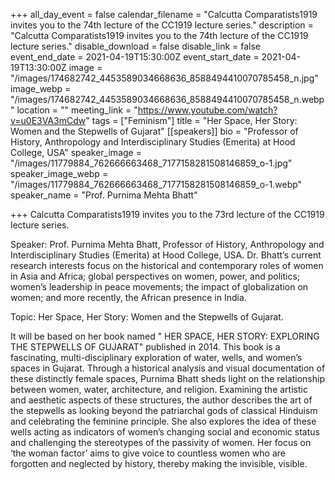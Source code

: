 +++
all_day_event = false
calendar_filename = "Calcutta Comparatists1919 invites you to the 74th lecture of the CC1919 lecture series."
description = "Calcutta Comparatists1919 invites you to the 74th lecture of the CC1919 lecture series."
disable_download = false
disable_link = false
event_end_date = 2021-04-19T15:30:00Z
event_start_date = 2021-04-19T13:30:00Z
image = "/images/174682742_4453589034668636_8588494410070785458_n.jpg"
image_webp = "/images/174682742_4453589034668636_8588494410070785458_n.webp"
location = ""
meeting_link = "https://www.youtube.com/watch?v=u0E3VA3mCdw"
tags = ["Feminism"]
title = "Her Space, Her Story: Women and the Stepwells of Gujarat"
[[speakers]]
bio = "Professor of History, Anthropology and Interdisciplinary Studies (Emerita) at Hood College, USA"
speaker_image = "/images/11779884_762666663468_7177158281508146859_o-1.jpg"
speaker_image_webp = "/images/11779884_762666663468_7177158281508146859_o-1.webp"
speaker_name = "Prof. Purnima Mehta Bhatt"

+++
Calcutta Comparatists1919 invites you to the 73rd lecture of the CC1919 lecture series.

Speaker: Prof. Purnima Mehta Bhatt, Professor of History, Anthropology and Interdisciplinary Studies (Emerita) at Hood College, USA. Dr. Bhatt’s current research interests focus on the historical and contemporary roles of women in Asia and Africa; global perspectives on women, power, and politics; women’s leadership in peace movements; the impact of globalization on women; and more recently, the African presence in India.

Topic: Her Space, Her Story: Women and the Stepwells of Gujarat.

It will be based on her book named " HER SPACE, HER STORY: EXPLORING THE STEPWELLS OF GUJARAT" published in 2014. This book is a fascinating, multi-disciplinary exploration of water, wells, and women’s spaces in Gujarat. Through a historical analysis and visual documentation of these distinctly female spaces, Purnima Bhatt sheds light on the relationship between women, water, architecture, and religion. Examining the artistic and aesthetic aspects of these structures, the author describes the art of the stepwells as looking beyond the patriarchal gods of classical Hinduism and celebrating the feminine principle. She also explores the idea of these wells acting as indicators of women’s changing social and economic status and challenging the stereotypes of the passivity of women. Her focus on ‘the woman factor’ aims to give voice to countless women who are forgotten and neglected by history, thereby making the invisible, visible.